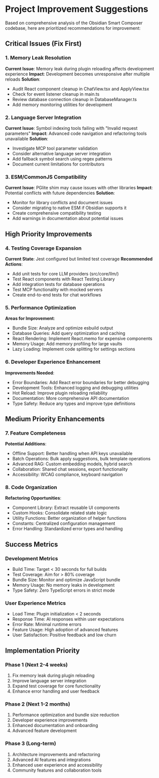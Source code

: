 # Project Improvement Suggestions

Based on comprehensive analysis of the Obsidian Smart Composer codebase, here are prioritized recommendations for improvement:

## Critical Issues (Fix First)

### 1. Memory Leak Resolution
**Current Issue**: Memory leak during plugin reloading affects development experience
**Impact**: Development becomes unresponsive after multiple reloads
**Solution**:
- Audit React component cleanup in ChatView.tsx and ApplyView.tsx
- Check for event listener cleanup in main.ts
- Review database connection cleanup in DatabaseManager.ts
- Add memory monitoring utilities for development

### 2. Language Server Integration
**Current Issue**: Symbol indexing tools failing with "Invalid request parameters"
**Impact**: Advanced code navigation and refactoring tools unavailable
**Solution**:
- Investigate MCP tool parameter validation
- Consider alternative language server integration
- Add fallback symbol search using regex patterns
- Document current limitations for contributors

### 3. ESM/CommonJS Compatibility
**Current Issue**: PGlite shim may cause issues with other libraries
**Impact**: Potential conflicts with future dependencies
**Solution**:
- Monitor for library conflicts and document issues
- Consider migrating to native ESM if Obsidian supports it
- Create comprehensive compatibility testing
- Add warnings in documentation about potential issues

## High Priority Improvements

### 4. Testing Coverage Expansion
**Current State**: Jest configured but limited test coverage
**Recommended Actions**:
- Add unit tests for core LLM providers (src/core/llm/)
- Test React components with React Testing Library
- Add integration tests for database operations
- Test MCP functionality with mocked servers
- Create end-to-end tests for chat workflows

### 5. Performance Optimization
**Areas for Improvement**:
- Bundle Size: Analyze and optimize esbuild output
- Database Queries: Add query optimization and caching
- React Rendering: Implement React.memo for expensive components
- Memory Usage: Add memory profiling for large vaults
- Lazy Loading: Implement code splitting for settings sections

### 6. Developer Experience Enhancement
**Improvements Needed**:
- Error Boundaries: Add React error boundaries for better debugging
- Development Tools: Enhanced logging and debugging utilities
- Hot Reload: Improve plugin reloading reliability
- Documentation: More comprehensive API documentation
- Type Safety: Reduce any types and improve type definitions

## Medium Priority Enhancements

### 7. Feature Completeness
**Potential Additions**:
- Offline Support: Better handling when API keys unavailable
- Batch Operations: Bulk apply suggestions, bulk template operations
- Advanced RAG: Custom embedding models, hybrid search
- Collaboration: Shared chat sessions, export functionality
- Accessibility: WCAG compliance, keyboard navigation

### 8. Code Organization
**Refactoring Opportunities**:
- Component Library: Extract reusable UI components
- Custom Hooks: Consolidate related state logic
- Utility Functions: Better organization of helper functions
- Constants: Centralized configuration management
- Error Handling: Standardized error types and handling

## Success Metrics

### Development Metrics
- Build Time: Target < 30 seconds for full builds
- Test Coverage: Aim for > 80% coverage
- Bundle Size: Monitor and optimize JavaScript bundle
- Memory Usage: No memory leaks in development
- Type Safety: Zero TypeScript errors in strict mode

### User Experience Metrics
- Load Time: Plugin initialization < 2 seconds
- Response Time: AI responses within user expectations
- Error Rate: Minimal runtime errors
- Feature Usage: High adoption of advanced features
- User Satisfaction: Positive feedback and low churn

## Implementation Priority

### Phase 1 (Next 2-4 weeks)
1. Fix memory leak during plugin reloading
2. Improve language server integration
3. Expand test coverage for core functionality
4. Enhance error handling and user feedback

### Phase 2 (Next 1-2 months)
1. Performance optimization and bundle size reduction
2. Developer experience improvements
3. Enhanced documentation and onboarding
4. Advanced feature development

### Phase 3 (Long-term)
1. Architecture improvements and refactoring
2. Advanced AI features and integrations
3. Enhanced user experience and accessibility
4. Community features and collaboration tools